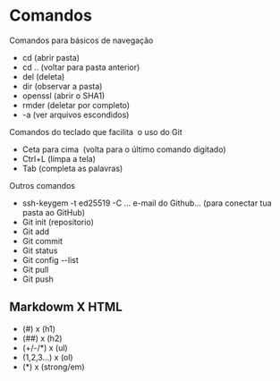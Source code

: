 # Comandos 

Comandos para básicos de navegação 
+ cd (abrir pasta)
+ cd .. (voltar para pasta anterior) 
+ del (deleta)
+ dir (observar a pasta) 
+ openssl (abrir o SHA1)
+ rmder (deletar por completo)
+ -a (ver arquivos escondidos)

Comandos do teclado que facilita  o uso do Git 
+ Ceta para cima  (volta para o último comando digitado)
+ Ctrl+L (limpa a tela)
+ Tab (completa as palavras) 

Outros comandos 
+ ssh-keygem -t ed25519 -C ... e-mail do Github... (para conectar tua pasta ao GitHub)
+ Git init (repositorio)
+ Git add 
+ Git commit 
+ Git status 
+ Git config --list 
+ Git pull
+ Git push 

## Markdowm X HTML 
+ (#) x (h1)
+ (##) x (h2)
+ (+/-/*) x (ul)
+ (1,2,3...) x (ol)
+ (*) x (strong/em)
